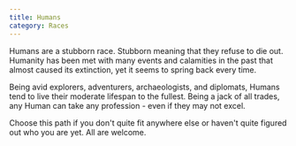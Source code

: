 ```yaml
---
title: Humans
category: Races
---
```


Humans are a stubborn race. Stubborn meaning that they refuse to die out. Humanity has been met with many events and calamities in the past that almost caused its extinction, yet it seems to spring back every time.

Being avid explorers, adventurers, archaeologists, and diplomats, Humans tend to live their moderate lifespan to the fullest. Being a jack of all trades, any Human can take any profession - even if they may not excel.

Choose this path if you don't quite fit anywhere else or haven't quite figured out who you are yet. All are welcome.

